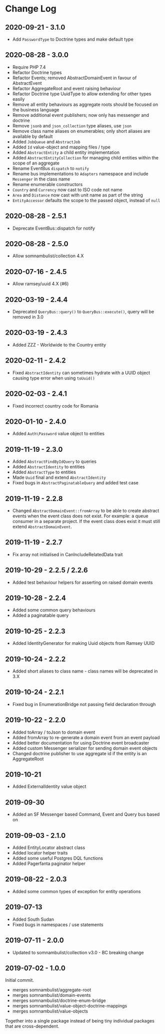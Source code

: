 Change Log
==========

2020-09-21 - 3.1.0
------------------

 * Add `PasswordType` to Doctrine types and make default type

2020-08-28 - 3.0.0
------------------

 * Require PHP 7.4
 * Refactor Doctrine types
 * Refactor Events; removed AbstractDomainEvent in favour of AbstractEvent
 * Refactor AggregateRoot and event raising behaviour
 * Refactor Doctrine type UuidType to allow extending for other types easily
 * Remove all entity behaviours as aggregate roots should be focused on the business language
 * Remove additional event publishers; now only has messenger and doctrine
 * Remove `jsonb` and `json_collection` type aliases, use `json`
 * Remove class name aliases on enumerables; only short aliases are available by default
 * Added `JobQueue` and `AbstractJob`
 * Added `Id` value-object and mapping files / type
 * Added `AbstractEntity` a child entity implementation
 * Added `AbstractEntityCollection` for managing child entities within the scope of an aggregate
 * Rename EventBus `dispatch` to `notify`
 * Rename bus implementations to `Adapters` namespace and include `Messenger` in the class name
 * Rename enumerable constructors
 * `Country` and `Currency` now cast to ISO code not name
 * `Area` and `Distance` now cast with unit name as part of the string
 * `EntityAccessor` defaults the scope to the passed object, instead of `null`

2020-08-28 - 2.5.1
------------------

 * Deprecate EventBus::dispatch for notify

2020-08-28 - 2.5.0
------------------

 * Allow somnambulist/collection 4.X

2020-07-16 - 2.4.5
------------------

 * Allow ramsey/uuid 4.X (#6)

2020-03-19 - 2.4.4
------------------

 * Deprecated `QueryBus::query()` to `QueryBus::execute()`, query will be removed in 3.0
 
2020-03-19 - 2.4.3
------------------

 * Added ZZZ - Worldwide to the Country entity

2020-02-11 - 2.4.2
------------------

 * Fixed `AbstractIdentity` can sometimes hydrate with a UUID object causing type error when using `toUuid()`

2020-02-03 - 2.4.1
------------------

 * Fixed incorrect country code for Romania

2020-01-10 - 2.4.0
------------------

 * Added `Auth\Password` value object to entities

2019-11-19 - 2.3.0
------------------

 * Added `AbstractFindByIdQuery` to queries
 * Added `AbstractIdentity` to entities
 * Added `AbstractType` to entities
 * Made `Uuid` final and extend `AbstractIdentity`
 * Fixed bugs in `AbstractPaginatableQuery` and added test case

2019-11-19 - 2.2.8
------------------

 * Changed `AbstractDomainEvent::fromArray` to be able to create abstract events when
   the event class does not exist. For example: a queue consumer in a separate project.
   If the event class does exist it must still extend `AbstractDomainEvent`.

2019-11-19 - 2.2.7
------------------

 * Fix array not initialised in CanIncludeRelatedData trait

2019-10-29 - 2.2.5 / 2.2.6
--------------------------

 * Added test behaviour helpers for asserting on raised domain events

2019-10-28 - 2.2.4
------------------

 * Added some common query behaviours
 * Added a paginatable query
 
2019-10-25 - 2.2.3
------------------

 * Added IdentityGenerator for making Uuid objects from Ramsey UUID

2019-10-24 - 2.2.2
------------------

 * Added short aliases to class name - class names will be deprecated in 3.X

2019-10-24 - 2.2.1
------------------

 * Fixed bug in EnumerationBridge not passing field declaration through

2019-10-22 - 2.2.0
------------------

 * Added toArray / toJson to domain event
 * Added fromArray to re-generate a domain event from an event payload
 * Added better documentation for using Doctrine event broadcaster
 * Added custom Messenger serializer for sending domain event objects
 * Changed doctrine publisher to use aggregate id if the entity is an AggregateRoot

2019-10-21
----------

 * Added ExternalIdentity value object

2019-09-30
----------

 * Added an SF Messenger based Command, Event and Query bus based on

2019-09-03 - 2.1.0
------------------

 * Added EntityLocator abstract class
 * Added locator helper traits
 * Added some useful Postgres DQL functions
 * Added Pagerfanta paginator helper

2019-08-22 - 2.0.3
------------------

 * Added some common types of exception for entity operations

2019-07-13
----------

 * Added South Sudan
 * Fixed bugs in namespaces / use statements

2019-07-11 - 2.0.0
------------------

 * Updated to somnambulist/collection v3.0 - BC breaking change

2019-07-02 - 1.0.0
------------------

Initial commit.

 * merges somnambulist/aggregate-root
 * merges somnambulist/domain-events
 * merges somnambulist/doctrine-enum-bridge
 * merges somnambulist/value-object-doctrine-mappings
 * merges somnambulist/value-objects

Together into a single package instead of being tiny individual packages that are cross-dependent.
